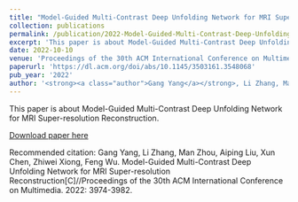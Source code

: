 ```yaml
---
title: "Model-Guided Multi-Contrast Deep Unfolding Network for MRI Super-resolution Reconstruction"
collection: publications
permalink: /publication/2022-Model-Guided-Multi-Contrast-Deep-Unfolding-Network-for-MRI-Super-resolution-Reconstruction
excerpt: 'This paper is about Model-Guided Multi-Contrast Deep Unfolding Network for MRI Super-resolution Reconstruction.'
date: 2022-10-10
venue: 'Proceedings of the 30th ACM International Conference on Multimedia'
paperurl: 'https://dl.acm.org/doi/abs/10.1145/3503161.3548068'
pub_year: '2022'
author: '<strong><a class="author">Gang Yang</a></strong>, Li Zhang, Man Zhou, Aiping Liu, Xun Chen, Zhiwei Xiong, Feng Wu' 
---
```

This paper is about Model-Guided Multi-Contrast Deep Unfolding Network for MRI Super-resolution Reconstruction.

[Download paper here](https://dl.acm.org/doi/abs/10.1145/3503161.3548068)

Recommended citation: Gang Yang, Li Zhang, Man Zhou, Aiping Liu, Xun Chen, Zhiwei Xiong, Feng Wu. Model-Guided Multi-Contrast Deep Unfolding Network for MRI Super-resolution Reconstruction[C]//Proceedings of the 30th ACM International Conference on Multimedia. 2022: 3974-3982.
